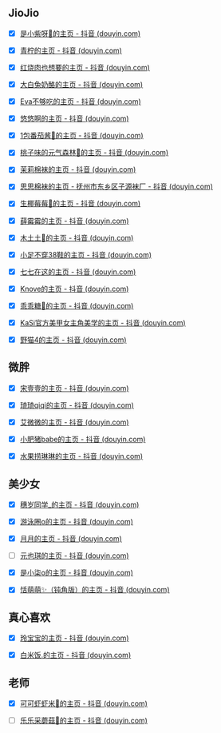 ## JioJio

- [x] [是小紫呀🌙的主页 - 抖音 (douyin.com)](https://www.douyin.com/user/MS4wLjABAAAA82aKTorF-TSJthogi8OyyTOwVwGtPdqrr2UGsChZhSgQYqXqNqaLHTnq_2eM72XZ) 

- [x] [青柠的主页 - 抖音 (douyin.com)](https://www.douyin.com/user/MS4wLjABAAAAtHSQ0ypZg5LgCC_lbEWXkA3MqR75uP0sOX6b_FVndLg) 

- [x] [红烧肉也想要的主页 - 抖音 (douyin.com)](https://www.douyin.com/user/MS4wLjABAAAAu_tqU1GGzpXdPHzOVhw7nUkBN7vGf9I9wOzr6msI26c) 

- [x] [大白兔奶酪的主页 - 抖音 (douyin.com)](https://www.douyin.com/user/MS4wLjABAAAAWMUGwEDptqE9eXrxLYwgEHU3pDZQ7ZXS_L7P1Q3WC0Nk2gVsu3rc7Z7ODmFcTutl) 

- [x] [Eva不够吃的主页 - 抖音 (douyin.com)](https://www.douyin.com/user/MS4wLjABAAAA7HjgnsS846RXP4bJlgIPMrUn3Y30Zt7A3z36z3gTv0lVS_LYu6mBqu1f-Gtig0UK) 

- [x] [悠悠啊的主页 - 抖音 (douyin.com)](https://www.douyin.com/user/MS4wLjABAAAAQQEUPikyxu7218xOTP26mJcT-dO-WXBF2rJLXaIAgYwosekp1ZvZB7tUmRC0RaYJ) 

- [x] [1包番茄酱🍅的主页 - 抖音 (douyin.com)](https://www.douyin.com/user/MS4wLjABAAAAu-zWamZCNtLImtWSKLTi-NFekQhzEba5vXlhkskrZIA) 

- [x] [桃子味的元气森林🍑的主页 - 抖音 (douyin.com)](https://www.douyin.com/user/MS4wLjABAAAAHzK4X8UTxg7XXVYH_CyENpDAJTNfM2g_4S6wJVdlh_g) 

- [x] [茉莉棉袜的主页 - 抖音 (douyin.com)](https://www.douyin.com/user/MS4wLjABAAAAm9hcZy0GEgUeGmGGKnvc7m1KA49tHYC6uIItpNYjhEkOnOLyqW5e03fiQgyw0ayP) 

- [x] [思思棉袜的主页 - 抚州市东乡区子源袜厂 - 抖音 (douyin.com)](https://www.douyin.com/user/MS4wLjABAAAAa7gu6LjW1nxWG5xeFDhEic6ZjX9sC_7jM1uLHq3NvWI5Cl1BESCIE0mcDaeYZjOZ) 

- [x] [生椰莓莓🍓的主页 - 抖音 (douyin.com)](https://www.douyin.com/user/MS4wLjABAAAApl04RsZ7u4hdsl3yhj1K5Xa1ItrIxcWfscx73b3Mn2BtPY8D-s_2F4bFqhnVYCU-) 

- [x] [薛霉霉的主页 - 抖音 (douyin.com)](https://www.douyin.com/user/MS4wLjABAAAAfELTPODzvzmmLJq5m5nl7Slfk-or3M6hBpgyc3L43U4) 

- [x] [木土土🍓的主页 - 抖音 (douyin.com)](https://www.douyin.com/user/MS4wLjABAAAAy5gsYmb4KUY16td3glp6o251NXafqhXAD-FOoo3I0_rJka5eAD2pZDLHY0lXZsx8) 

- [x] [小足不穿38鞋的主页 - 抖音 (douyin.com)](https://www.douyin.com/user/MS4wLjABAAAAnVVoZ8F6jjcCeIz9hKaCNRpULCRsyUco3kq0AV0Zg9NJw7OftCHlX-JMMymiEzK6) 

- [x] [七七在这的主页 - 抖音 (douyin.com)](https://www.douyin.com/user/MS4wLjABAAAA1dBTtiP95XJoes-pHwFfI3op2cgx2GoirgWrSS-RJx_yi3YxHYz_Ps5ZvjsaKUod) 

- [x] [Knove的主页 - 抖音 (douyin.com)](https://www.douyin.com/user/MS4wLjABAAAA9pNEN33M-Uf6piUpXGVTBIbW-c0GBR58IP3KX8uCR2tsUsnCvUCkxgXaYwIS_H88) 

- [x] [乖乖糖🍭的主页 - 抖音 (douyin.com)](https://www.douyin.com/user/MS4wLjABAAAAU5xe_yA9U16ktZvUZFnTlOUXuBxvncWPdTD01UsCI5JiBWaWHQJNKk4je5JUvPHA) 

- [x] [KaSi官方美甲女主角美学的主页 - 抖音 (douyin.com)](https://www.douyin.com/user/MS4wLjABAAAAMWXwLAbDQiOr2p8iRQKmgM14f9HZFivDMu3182WCHV8) 

- [x] [野猫4的主页 - 抖音 (douyin.com)](https://www.douyin.com/user/MS4wLjABAAAASaR1DxR6R0gRBPldQJF9fDWGMAQahSCrtUFM5f0QpNMPrxviE-4mooKzUEUUgwEB) 

## 微胖

- [x] [宋壹壹的主页 - 抖音 (douyin.com)](https://www.douyin.com/user/MS4wLjABAAAASbWEZ6BuKxAOa6D5seUEn6mufQG-2Byedy0QsKsN280) 

- [x] [琦琦qiqi的主页 - 抖音 (douyin.com)](https://www.douyin.com/user/MS4wLjABAAAA2skxf561U98ngBCm1rnfO6dt-7FKi5vpphzgGijwVSc) 

- [x] [艾微微的主页 - 抖音 (douyin.com)](https://www.douyin.com/user/MS4wLjABAAAAmsXel7wX4fcBc4sn-H0cwMBY3jjc_liv4pgA6Ht0F3Q) 

- [x] [小肥猪babe的主页 - 抖音 (douyin.com)](https://www.douyin.com/user/MS4wLjABAAAATsF_wTB-6vFFjc2IoKmQ3lZaDhoH6pkOI54TRWb_9zo) 

- [x] [水果捞琳琳的主页 - 抖音 (douyin.com)](https://www.douyin.com/user/MS4wLjABAAAAloHUCaAbvtCpNvsgSCh88bIK7wc7NatrGuqLKcMgRqq0LkZdP4KpXN_arG7WUpoX) 

## 美少女

- [x] [穗岁同学_的主页 - 抖音 (douyin.com)](https://www.douyin.com/user/MS4wLjABAAAAgFEQJ5kAsZGWpRJivOsCy3JSGszp6gaM40C3TjhT8kw) 

- [x] [游泳圈o的主页 - 抖音 (douyin.com)](https://www.douyin.com/user/MS4wLjABAAAA7j3I_I-irwas_9tX11OEZmKNjt8ZrTLoDM8PsHPvTGUITrPR7wFweln2XJSSRzkJ) 

- [x]  [月月的主页 - 抖音 (douyin.com)](https://www.douyin.com/user/MS4wLjABAAAA3CnmFdlhhpH2ZHe7qlWtJrKqFrizTBVXzVgk9fLU_PQ) 

- [ ]  [元也琪的主页 - 抖音 (douyin.com)](https://www.douyin.com/user/MS4wLjABAAAASnpnlFErbBWzG33OgfY-jq-8jo0_9omvo-VGtYMFTJoJbj66GYCUuBwvq4lz3wV3) 

- [x] [是小柒o的主页 - 抖音 (douyin.com)](https://www.douyin.com/user/MS4wLjABAAAAs5xgFslQTjicAZd9PaLUvn3YFID6-fjgG1ETDx8J81Q) 

- [x] [恬萌萌✨（钝角版）的主页 - 抖音 (douyin.com)](https://www.douyin.com/user/MS4wLjABAAAAJJtJYsW8_lE8tcDFYV42lGMx8uYX_GVEcf8NPh6OemNflAPLtNbLySKlNo5996jV) 

## 真心喜欢

- [x] [玲宝宝的主页 - 抖音 (douyin.com)](https://www.douyin.com/user/MS4wLjABAAAAj_xTWElALAmh74EJ1uEQZ5F1DWAIiEt3eFSBm9qpO0I) 

- [x] [白米饭.的主页 - 抖音 (douyin.com)](https://www.douyin.com/user/MS4wLjABAAAAO8HzY4T6kwvwQvePRiTA4muM4Q8TFyC5PEWYZHJh0pE) 

## 老师

- [x] [可可虾虾米🍤的主页 - 抖音 (douyin.com)](https://www.douyin.com/user/MS4wLjABAAAA5nqpU6N0IQugw0BKU9hU-0OGeepJaxq6lyvopCYI125LejJFLudOJQqS6TKFD5OQ) 

- [ ] [乐乐采蘑菇🍄的主页 - 抖音 (douyin.com)](https://www.douyin.com/user/MS4wLjABAAAAqLfBvP1WNYyemCi_dvR-H5hVfUdD5-hYyt9cTV7TRcE) 
